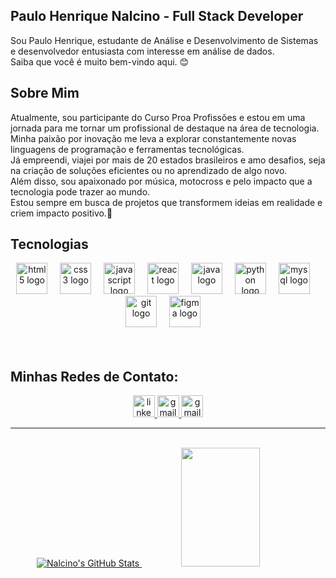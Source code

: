 ## Paulo Henrique Nalcino -  Full Stack Developer

Sou Paulo Henrique, estudante de Análise e Desenvolvimento de Sistemas e desenvolvedor entusiasta com interesse em análise de dados.<br/>
Saiba que você é muito bem-vindo aqui. 😊

<div align="left"> 

## Sobre Mim
  
Atualmente, sou participante do Curso Proa Profissões e estou em uma jornada para me tornar um profissional de destaque na área de tecnologia. <br/> Minha paixão por inovação me leva a explorar constantemente novas linguagens de programação e ferramentas tecnológicas.<br/> Já empreendi, viajei por mais de 20 estados brasileiros e amo desafios, seja na criação de soluções eficientes ou no aprendizado de algo novo.<br/> Além disso, sou apaixonado por música, motocross e pelo impacto que a tecnologia pode trazer ao mundo.<br/> Estou sempre em busca de projetos que transformem ideias em realidade e criem impacto positivo.🚀

<div/>

## Tecnologias

<div/>

<div align="center">
  <img src="https://cdn.jsdelivr.net/gh/devicons/devicon/icons/html5/html5-original.svg" height="50" alt="html5 logo"  />
  <img width="12" />
  <img src="https://cdn.jsdelivr.net/gh/devicons/devicon/icons/css3/css3-original.svg" height="50" alt="css3 logo"  />
  <img width="12" />
  <img src="https://cdn.jsdelivr.net/gh/devicons/devicon/icons/javascript/javascript-original.svg" height="50" alt="javascript logo"  />
  <img width="12" />
  <img src="https://cdn.jsdelivr.net/gh/devicons/devicon/icons/react/react-original.svg" height="50" alt="react logo"  />
  <img width="12" />
  <img src="https://cdn.jsdelivr.net/gh/devicons/devicon/icons/java/java-original.svg" height="50" alt="java logo"  />
  <img width="12" />
  <img src="https://cdn.jsdelivr.net/gh/devicons/devicon/icons/python/python-original.svg" height="50" alt="python logo"  />
  <img width="12" />
  <img src="https://cdn.jsdelivr.net/gh/devicons/devicon/icons/mysql/mysql-original.svg" height="50" alt="mysql logo"  />
  <img width="12" />
  <img src="https://cdn.jsdelivr.net/gh/devicons/devicon/icons/git/git-original.svg" height="50" alt="git logo"  />
  <img width="12" />
  <img src="https://cdn.jsdelivr.net/gh/devicons/devicon/icons/figma/figma-original.svg" height="50" alt="figma logo"  />
  <img width="12" />
         
</div>
<br>
<br>

<div alig="left"> 
<h2>Minhas Redes de Contato: </h2>
</div>

<div align="center">
  <a href="https://www.linkedin.com/in/paulo-nalcino/" target="_blank">
    <img src="https://img.shields.io/static/v1?message=LinkedIn&logo=linkedin&label=&color=0077B5&logoColor=white&labelColor=&style=for-the-badge" height="35" alt="linkedin logo"  />
  </a>
  
  <a href="phnalcino@gmail.com" target="_blank">
    <img src="https://img.shields.io/static/v1?message=Gmail&logo=gmail&label=&color=D14836&logoColor=white&labelColor=&style=for-the-badge" height="35" alt="gmail logo"  />
  </a>

  <a href="https://api.whatsapp.com/send/?phone=5511986004306&text=Ol%C3%A1%2C+Paulo%21+Tudo+bem%3F&type=phone_number&app_absent=0" target="_blank">
    <img src="https://img.shields.io/static/v1?message=Whatsapp&logo=whatsapp&label=&color=green&logoColor=white&labelColor=&style=for-the-badge" height="35" alt="gmail logo"  />
  </a>
  
</div>

<hr/>
<br>

<div align="center">  
  <a href="https://awesome-github-stats.azurewebsites.net/user-stats/Nalcino?cardType=level&theme=github-dark">
    <img alt="Nalcino's GitHub Stats" src="https://awesome-github-stats.azurewebsites.net/user-stats/Nalcino?cardType=level&theme=github-dark" />
  </a>

  <img width="50%" height="190px" src="https://github-readme-stats.vercel.app/api/top-langs/?username=Nalcino&layout=compact&hide_border=false&border_color=FFFFFF&title_color=FFFFFF&text_color=FFFFFF&bg_color=0d1117" /> 
  <br><br>
</div>

<div/>


